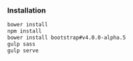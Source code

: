 ### Installation

```bash
bower install
npm install
bower install bootstrap#v4.0.0-alpha.5
gulp sass
gulp serve
```
